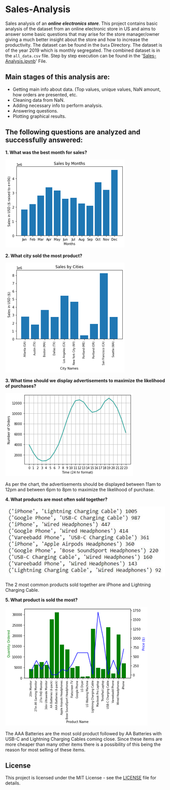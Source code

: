 # Sales-Analysis

Sales analysis of an ***online electronics store***.   This project contains basic analysis of the dataset from an online electronic store in US and aims to answer some basic questions that may arise for the store manager/owner giving a much better insight about the store and how to increase the productivity. The dataset can be found in the ```Data``` Directory. The dataset is of the year 2019 which is monthly segregated. The combined dataset is in the  ```all_data.csv``` file. Step by step execution can be found in the '[Sales-Analysis.ipynb](https://github.com/smit-sms/Sales-Analysis/blob/main/Sales-Analysis.ipynb)' File.

## Main stages of this analysis are:

- Getting main info about data. (Top values, unique values, NaN amount, how orders are presented, etc.
- Cleaning data from NaN.
- Adding necessary info to perform analysis.
- Answering questions.
- Plotting graphical results.

## The following questions are analyzed and successfully answered:
**1. What was the best month for sales?**

![1](./Screenshots/1.png)

**2. What city sold the most product?**

![2](./Screenshots/2.png)

**3. What time should we display advertisements to maximize the likelihood of purchases?**

![3](./Screenshots/3.png)

As per the chart, the advertisements should be displayed between 11am to 12pm and between 6pm to 8pm to maximize the likelihood of purchase.

**4. What products are most often sold together?**
	
![4](./Screenshots/4.JPG)

The 2 most common products sold together are iPhone and Lightning Charging Cable.

**5. What product is sold the most?**

![5](./Screenshots/5.png)

The AAA Batteries are the most sold product followed by AA Batteries with USB-C and Lightning Charging Cables coming close. Since these items are more cheaper than many other items there is a possibility of this being the reason for most selling of these items.

## License

This project is licensed under the MIT License - see the [LICENSE](https://github.com/smit-sms/Sales-Analysis/blob/main/LICENSE) file for details.
